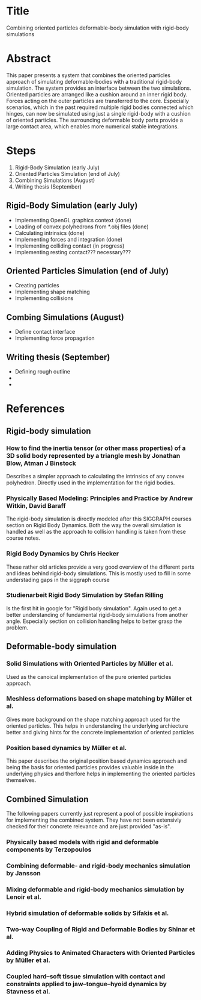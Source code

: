 # Title
Combining oriented particles deformable-body simulation with rigid-body simulations

# Abstract
This paper presents a system that combines the oriented particles approach of simulating deformable-bodies with a traditional rigid-body simulation.
The system provides an interface between the two simulations. Oriented particles are arranged like a cushion around an inner rigid body. Forces acting on the outer particles are transferred to the core. Especially scenarios, which in the past required multiple rigid bodies connected which hinges, can now be simulated using just a single rigid-body with a cushion of oriented particles. The surrounding deformable body parts provide a large contact area, which enables more numerical stable integrations.

# Steps
1. Rigid-Body Simulation (early July)
2. Oriented Particles Simulation (end of July)
3. Combining Simulations (August)
4. Writing thesis (September)

## Rigid-Body Simulation (early July)
 - Implementing OpenGL graphics context (done)
 - Loading of convex polyhedrons from *.obj files (done)
 - Calculating intrinsics (done)
 - Implementing forces and integration (done)
 - Implementing colliding contact (in progress)
 - Implementing resting contact??? necessary???

## Oriented Particles Simulation (end of July)
 - Creating particles
 - Implementing shape matching
 - Implementing collisions

## Combing Simulations (August)
 - Define contact interface
 - Implementing force propagation

## Writing thesis (September)
 - Defining rough outline
 - 
 - 

# References
## Rigid-body simulation
### How to find the inertia tensor (or other mass properties) of a 3D solid body represented by a triangle mesh by Jonathan Blow, Atman J Binstock
Describes a simpler approach to calculating the intrinsics of any convex polyhedron. Directly used in the implementation for the rigid bodies.

### Physically Based Modeling: Principles and Practice by Andrew Witkin, David Baraff
The rigid-body simulation is directly modeled after this SIGGRAPH courses section on Rigid Body Dynamics. Both the way the overall simulation is handled as well as the approach to collision handling is taken from these course notes.

### Rigid Body Dynamics by Chris Hecker
These rather old articles provide a very good overview of the different parts and ideas behind rigid-body simulations. This is mostly used to fill in some understading gaps in the siggraph course

### Studienarbeit Rigid Body Simulation by Stefan Rilling
Is the first hit in google for "Rigid body simulation". Again used to get a better understanding of fundamental rigid-body simulations from another angle. Especially section on collision handling helps to better grasp the problem.

## Deformable-body simulation
### Solid Simulations with Oriented Particles by Müller et al.
Used as the canoical implementation of the pure oriented particles approach. 

### Meshless deformations based on shape matching by Müller et al.
Gives more background on the shape matching approach used for the oriented particles. This helps in understanding the underlying archiecture better and giving hints for the concrete implementation of oriented particles

### Position based dynamics by Müller et al.
This paper describes the original position based dynamics approach and being the basis for oriented particles provides valuable inside in the underlying physics and therfore helps in implementing the oriented particles themselves.

## Combined Simulation
The following papers currently just represent a pool of possible inspirations for implementing the combined system. They have not been extensivly checked for their concrete relevance and are just provided "as-is".
### Physically based models with rigid and deformable components by Terzopoulos
### Combining deformable- and rigid-body mechanics simulation by Jansson
### Mixing deformable and rigid-body mechanics simulation by Lenoir et al.
### Hybrid simulation of deformable solids by Sifakis et al.
### Two-way Coupling of Rigid and Deformable Bodies by Shinar et al.
### Adding Physics to Animated Characters with Oriented Particles by Müller et al.
### Coupled hard–soft tissue simulation with contact and constraints applied to jaw–tongue–hyoid dynamics by Stavness et al.